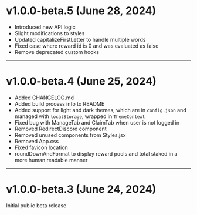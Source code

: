 # v1.0.0-beta.5 (June 28, 2024)

- Introduced new API logic
- Slight modifications to styles
- Updated capitalizeFirstLetter to handle multiple words
- Fixed case where reward id is 0 and was evaluated as false
- Remove deprecated custom hooks

---
# v1.0.0-beta.4 (June 25, 2024)

- Added CHANGELOG.md
- Added build process info to README
- Added support for light and dark themes, which are in `config.json` and managed with `localStorage`, wrapped in `ThemeContext`
- Fixed bug with ManageTab and ClaimTab when user is not logged in
- Removed RedirectDiscord component
- Removed unused components from Styles.jsx
- Removed App.css
- Fixed favicon location
- roundDownAndFormat to display reward pools and total staked in a more human readable manner


---
# v1.0.0-beta.3 (June 24, 2024)

Initial public beta release